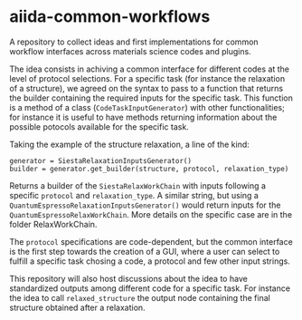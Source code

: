 # aiida-common-workflows
A repository to collect ideas and first implementations for common workflow interfaces across materials science codes and plugins.

The idea consists in achiving a common interface for different codes at the level of protocol selections. For a specific task (for instance the relaxation of a structure), we agreed on the syntax to pass to a function that returns the builder containing the required inputs for the specific task. This function is a method of a class (`CodeTaskInputGenerator`) with other functionalities; for instance it is useful to have methods returning information about the possible potocols available for the specific task.

Taking the example of the structure relaxation, a line of the kind:

    generator = SiestaRelaxationInputsGenerator()
    builder = generator.get_builder(structure, protocol, relaxation_type)

Returns a builder of the `SiestaRelaxWorkChain` with inputs following a specific `protocol` and `relaxation_type`.
A similar string, but using a `QuantumEspressoRelaxationInputsGenerator()` would return inputs for the `QuantumEspressoRelaxWorkChain`. More details on the specific case are in the folder RelaxWorkChain.

The `protocol` specifications are code-dependent, but the common interface is the first step towards the creation of a GUI, where a user can select to fulfill a specific task chosing a code, a protocol and few other input strings.

This repository will also host discussions about the idea to have standardized outputs among different code for a specific task. For instance the idea to call `relaxed_structure` the output node containing the final structure obtained after a relaxation.
